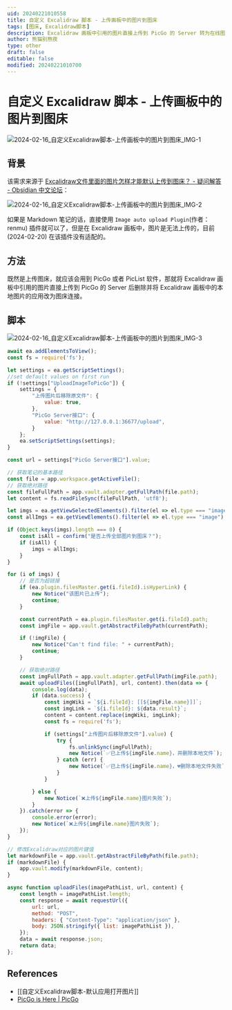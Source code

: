 ```yaml
---
uid: 20240221010558
title: 自定义 Excalidraw 脚本 - 上传画板中的图片到图床
tags: [图床, Excalidraw脚本]
description: Excalidraw 画板中引用的图片直接上传到 PicGo 的 Server 转为在线图片
author: 熊猫别熬夜
type: other
draft: false
editable: false
modified: 20240221010700
---
```


# 自定义 Excalidraw 脚本 - 上传画板中的图片到图床

![2024-02-16_自定义Excalidraw脚本-上传画板中的图片到图床_IMG-1](https://cdn.pkmer.cn/images/202402210107269.gif!pkmer)

## 背景

该需求来源于 [Excalidraw文件里面的图片怎样才能默认上传到图床？ - 疑问解答 - Obsidian 中文论坛](https://forum-zh.obsidian.md/t/topic/30153)：

![2024-02-16_自定义Excalidraw脚本-上传画板中的图片到图床_IMG-2](https://cdn.pkmer.cn/images/202402210107270.png!pkmer)

如果是 Markdown 笔记的话，直接使用 `Image auto upload Plugin`(作者：renmu) 插件就可以了，但是在 Excalidraw 画板中，图片是无法上传的，目前 (2024-02-20) 在该插件没有适配的。

## 方法

既然是上传图床，就应该会用到 PicGo 或者 PicList 软件，那就将 Excalidraw 画板中引用的图片直接上传到 PicGo 的 Server 后删除并将 Excalidraw 画板中的本地图片的应用改为图床连接。

## 脚本

![2024-02-16_自定义Excalidraw脚本-上传画板中的图片到图床_IMG-3](https://cdn.pkmer.cn/images/202402210107271.png!pkmer)

```js
await ea.addElementsToView();
const fs = require('fs');

let settings = ea.getScriptSettings();
//set default values on first run
if (!settings["UploadImageToPicGo"]) {
    settings = {
        "上传图片后移除原文件": {
            value: true,
        },
        "PicGo Server接口": {
            value: "http://127.0.0.1:36677/upload",
        }
    };
    ea.setScriptSettings(settings);
}

const url = settings["PicGo Server接口"].value;

// 获取笔记的基本路径
const file = app.workspace.getActiveFile();
// 获取绝对路径
const fileFullPath = app.vault.adapter.getFullPath(file.path);
let content = fs.readFileSync(fileFullPath, 'utf8');

let imgs = ea.getViewSelectedElements().filter(el => el.type === "image");
const allImgs = ea.getViewElements().filter(el => el.type === "image");

if (Object.keys(imgs).length === 0) {
    const isAll = confirm("是否上传全部图片到图床？");
    if (isAll) {
        imgs = allImgs;
    }
}

for (i of imgs) {
    // 是否为超链接
    if (ea.plugin.filesMaster.get(i.fileId).isHyperLink) {
        new Notice("该图片已上传");
        continue;
    }

    const currentPath = ea.plugin.filesMaster.get(i.fileId).path;
    const imgFile = app.vault.getAbstractFileByPath(currentPath);

    if (!imgFile) {
        new Notice("Can't find file: " + currentPath);
        continue;
    }

    // 获取绝对路径
    const imgFullPath = app.vault.adapter.getFullPath(imgFile.path);
    await uploadFiles([imgFullPath], url, content).then(data => {
        console.log(data);
        if (data.success) {
            const imgWiki = `${i.fileId}: [[${imgFile.name}]]`;
            const imgLink = `${i.fileId}: ${data.result}`;
            content = content.replace(imgWiki, imgLink);
            const fs = require('fs');

            if (settings["上传图片后移除原文件"].value) {
                try {
                    fs.unlinkSync(imgFullPath);
                    new Notice(`✅已上传${imgFile.name}，并删除本地文件`);
                } catch (err) {
                    new Notice(`✅已上传${imgFile.name}，💔删除本地文件失败`);
                }
            }

        } else {
            new Notice(`❌上传${imgFile.name}图片失败`);
        }
    }).catch(error => {
        console.error(error);
        new Notice(`❌上传${imgFile.name}图片失败`);
    });
}

// 修改Excalidraw对应的图片键值
let markdownFile = app.vault.getAbstractFileByPath(file.path);
if (markdownFile) {
    app.vault.modify(markdownFile, content);
}

async function uploadFiles(imagePathList, url, content) {
    const length = imagePathList.length;
    const response = await requestUrl({
        url: url,
        method: "POST",
        headers: { "Content-Type": "application/json" },
        body: JSON.stringify({ list: imagePathList }),
    });
    data = await response.json;
    return data;
};

```

## References

- [[自定义Excalidraw脚本-默认应用打开图片]]
- [PicGo is Here | PicGo](https://picgo.github.io/PicGo-Doc/zh/guide/)
